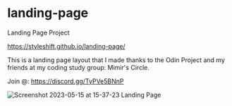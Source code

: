 # landing-page
Landing Page Project

https://styleshift.github.io/landing-page/

This is a landing page layout that I made thanks to the Odin Project and my friends at my coding study group: Mimir's Circle. 

Join @: https://discord.gg/TyPVe5BNnP


![Screenshot 2023-05-15 at 15-37-23 Landing Page](https://github.com/Styleshift/landing-page/assets/42125735/bc5e4684-d298-40b2-912d-5145f5b66ccb)
